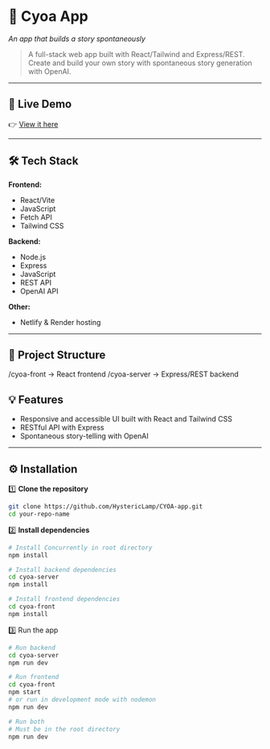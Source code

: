 # 📁 Cyoa App

_An app that builds a story spontaneously_

> A full-stack web app built with React/Tailwind and Express/REST. Create and build your own story with spontaneous story generation with OpenAI.

---

## 🚀 Live Demo

👉 [View it here](https://bcruzcyoa.netlify.app)

---

## 🛠️ Tech Stack

**Frontend:**
- React/Vite
- JavaScript  
- Fetch API
- Tailwind CSS

**Backend:**  
- Node.js  
- Express
- JavaScript
- REST API  
- OpenAI API

**Other:**  
- Netlify & Render hosting

---

## 📂 Project Structure

/cyoa-front -> React frontend
/cyoa-server -> Express/REST backend

## 💡 Features

- Responsive and accessible UI built with React and Tailwind CSS
- RESTful API with Express
- Spontaneous story-telling with OpenAI

---

## ⚙️ Installation

1️⃣ **Clone the repository**
```bash
git clone https://github.com/HystericLamp/CYOA-app.git
cd your-repo-name
```

2️⃣ **Install dependencies**
```bash
# Install Concurrently in root directory
npm install

# Install backend dependencies
cd cyoa-server
npm install

# Install frontend dependencies
cd cyoa-front
npm install
```

3️⃣ Run the app
```bash
# Run backend
cd cyoa-server
npm run dev

# Run frontend
cd cyoa-front
npm start
# or run in development mode with nodemon
npm run dev

# Run both
# Must be in the root directory
npm run dev
```
